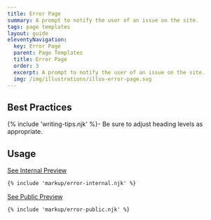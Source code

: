 ```yaml
---
title: Error Page
summary: A prompt to notify the user of an issue on the site.
tags: page templates
layout: guide
eleventyNavigation:
  key: Error Page
  parent: Page Templates
  title: Error Page
  order: 3
  excerpt: A prompt to notify the user of an issue on the site.
  img: /img/illustrations/illus-error-page.svg
---
```


## Best Practices

{% include 'writing-tips.njk' %}- Be sure to adjust heading levels as appropriate.

## Usage

<a class="btn btn-primary" href="/page-templates/error-page-internal/" target="_blank">See Internal Preview</a>

```html
{% include 'markup/error-internal.njk' %}
```

<a class="btn btn-primary" href="/page-templates/error-page-public/" target="_blank">See Public Preview</a>

```html
{% include 'markup/error-public.njk' %}
```
